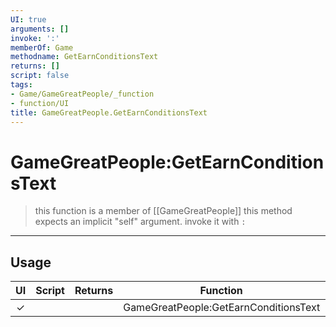 ```yaml
---
UI: true
arguments: []
invoke: ':'
memberOf: Game
methodname: GetEarnConditionsText
returns: []
script: false
tags:
- Game/GameGreatPeople/_function
- function/UI
title: GameGreatPeople.GetEarnConditionsText
---
```

# GameGreatPeople:GetEarnConditionsText
> this function is a member of [[GameGreatPeople]]
> this method expects an implicit "self" argument. invoke it with `:`
-----
## Usage
|  UI | Script | Returns | Function | Arguments |
|:---:|:------:|-------:|:--------:|:---------|
|✓| ||GameGreatPeople:GetEarnConditionsText||
